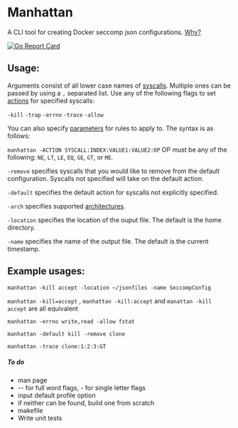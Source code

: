 # Manhattan
A CLI tool for creating Docker seccomp json configurations. [Why?](https://github.com/docker/docker/blob/master/docs/security/seccomp.md)

[![Go Report Card](https://goreportcard.com/badge/github.com/grantseltzer/manhattan)](https://goreportcard.com/report/github.com/grantseltzer/manhattan)

## Usage:

Arguments consist of all lower case names of [syscalls](http://man7.org/linux/man-pages/man2/syscalls.2.html). Multiple ones can be passed by using a `,` separated list.
Use any of the following flags to set [actions](https://www.kernel.org/doc/Documentation/prctl/seccomp_filter.txt) for specified syscalls:

`-kill`
`-trap`
`-errno`
`-trace`
`-allow`

You can also specify [parameters](https://github.com/docker/engine-api/blob/master/types/seccomp.go#L51-L57) for rules to apply to. The syntax is as follows:

`manhattan -ACTION SYSCALL:INDEX:VALUE1:VALUE2:OP` OP must be any of the following:
`NE`, `LT`, `LE`, `EQ`, `GE`, `GT`, or `ME`.

`-remove` specifies syscalls that you would like to remove from the default configuration. Syscalls not specified will take on the default action.

`-default` specifies the default action for syscalls not explicitly specified.

`-arch` specifies supported [architectures](https://github.com/opencontainers/runc/blob/master/libcontainer/seccomp/config.go#L27-L44).

`-location` specifies the location of the ouput file. The default is the home directory.

`-name` specifies the name of the output file. The default is the current timestamp.

## Example usages:
`manhattan -kill accept -location ~/jsonfiles -name SeccompConfig`

`manhattan -kill=accept` , `manhattan -kill:accept` and `manattan -kill accept` are all equivalent

`manhattan -errno write,read -allow fstat`

`manhattan -default kill -remove clone`

`manhattan -trace clone:1:2:3:GT`


##### To do
 - man page
 - -- for full word flags, - for single letter flags
 - input default profile option
 - if neither can be found, build one from scratch
 - makefile
 - Write unit tests
